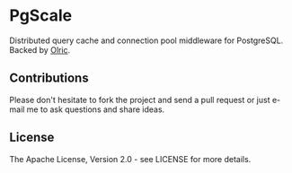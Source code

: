 # PgScale

Distributed query cache and connection pool middleware for PostgreSQL. Backed by [Olric](https://github.com/buraksezer/olric).

## Contributions

Please don't hesitate to fork the project and send a pull request or just e-mail me to ask questions and share ideas.

## License

The Apache License, Version 2.0 - see LICENSE for more details.